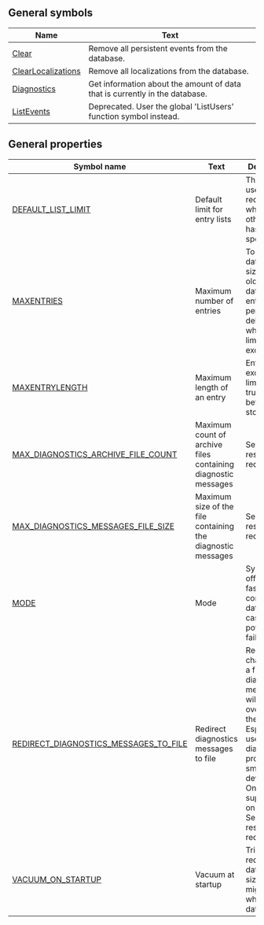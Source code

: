 ## General symbols

| Name | Text |
| ---- | ---- |
| [Clear](symbols/Clear.md) | Remove all persistent events from the database. |
| [ClearLocalizations](symbols/ClearLocalizations.md) | Remove all localizations from the database. |
| [Diagnostics](symbols/Diagnostics.md) | Get information about the amount of data that is currently in the database. |
| [ListEvents](symbols/ListEvents.md) | Deprecated. User the global 'ListUsers' function symbol instead. |

## General properties

| Symbol name | Text | Description |
| ----------- | ---- | ----------- |
| [DEFAULT_LIST_LIMIT](properties/DEFAULT_LIST_LIMIT.md) | Default limit for entry lists | This limit is used for all requests for which no other limit has been specified. |
| [MAXENTRIES](properties/MAXENTRIES.md) | Maximum number of entries | To limit the database size, the oldest database entries are permanently deleted when this limit is exceeded. |
| [MAXENTRYLENGTH](properties/MAXENTRYLENGTH.md) | Maximum length of an entry | Entries that exceed this limit will be truncated before being stored. |
| [MAX_DIAGNOSTICS_ARCHIVE_FILE_COUNT](properties/MAX_DIAGNOSTICS_ARCHIVE_FILE_COUNT.md) | Maximum count of archive files containing diagnostic messages | Server restart required. |
| [MAX_DIAGNOSTICS_MESSAGES_FILE_SIZE](properties/MAX_DIAGNOSTICS_MESSAGES_FILE_SIZE.md) | Maximum size of the file containing the diagnostic messages | Server restart required. |
| [MODE](properties/MODE.md) | Mode | Synchronous off mode is fast but can corrupt the database in case of a power failure. |
| [REDIRECT_DIAGNOSTICS_MESSAGES_TO_FILE](properties/REDIRECT_DIAGNOSTICS_MESSAGES_TO_FILE.md) | Redirect diagnostics messages to file | Reduces the chance that a flood of diagnostics messages will overwhelm the system. Especially useful when diagnosing problems on smaller devices. Only supported on Windows. Server restart required. |
| [VACUUM_ON_STARTUP](properties/VACUUM_ON_STARTUP.md) | Vacuum at startup | Tries to reduce database size. This might take a while on big databases. |

